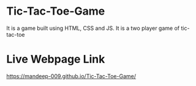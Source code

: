 # Tic-Tac-Toe-Game
It is a game built using HTML, CSS and JS. It is a two player game of tic-tac-toe
# Live Webpage Link
https://mandeep-009.github.io/Tic-Tac-Toe-Game/
